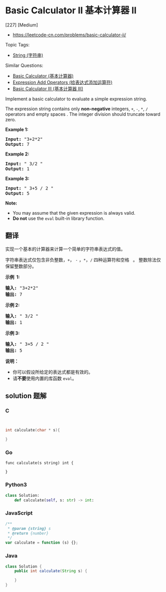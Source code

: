 # Basic Calculator II 基本计算器 II

[227] [Medium]

- https://leetcode-cn.com/problems/basic-calculator-ii/

Topic Tags:

- [String (字符串)](https://leetcode-cn.com/tag/string/)

Similar Questions:

- [Basic Calculator (基本计算器)](https://leetcode-cn.com/problems/basic-calculator/)
- [Expression Add Operators (给表达式添加运算符)](https://leetcode-cn.com/problems/expression-add-operators/)
- [Basic Calculator III (基本计算器 III)](https://leetcode-cn.com/problems/basic-calculator-iii/)

Implement a basic calculator to evaluate a simple expression string.

The expression string contains only **non-negative** integers, `+`, `-`, `*`, `/` operators and empty spaces . The integer division should truncate toward zero.

**Example 1:**

<pre><strong>Input: </strong>"3+2*2"
<strong>Output:</strong> 7
</pre>

**Example 2:**

<pre><strong>Input:</strong> " 3/2 "
<strong>Output:</strong> 1</pre>

**Example 3:**

<pre><strong>Input:</strong> " 3+5 / 2 "
<strong>Output:</strong> 5
</pre>

**Note:**

- You may assume that the given expression is always valid.
- **Do not** use the `eval` built-in library function.

## 翻译

实现一个基本的计算器来计算一个简单的字符串表达式的值。

字符串表达式仅包含非负整数，`+`， `-` ，`*`，`/` 四种运算符和空格   。 整数除法仅保留整数部分。

**示例  1:**

<pre><strong>输入: </strong>"3+2*2"
<strong>输出:</strong> 7
</pre>

**示例 2:**

<pre><strong>输入:</strong> " 3/2 "
<strong>输出:</strong> 1</pre>

**示例 3:**

<pre><strong>输入:</strong> " 3+5 / 2 "
<strong>输出:</strong> 5
</pre>

**说明：**

- 你可以假设所给定的表达式都是有效的。
- 请**不要**使用内置的库函数 `eval`。

## solution 题解

### C

```c


int calculate(char * s){

}
```

### Go

```golang
func calculate(s string) int {

}
```

### Python3

```python
class Solution:
    def calculate(self, s: str) -> int:
```

### JavaScript

```javascript
/**
 * @param {string} s
 * @return {number}
 */
var calculate = function (s) {};
```

### Java

```java
class Solution {
    public int calculate(String s) {

    }
}
```
